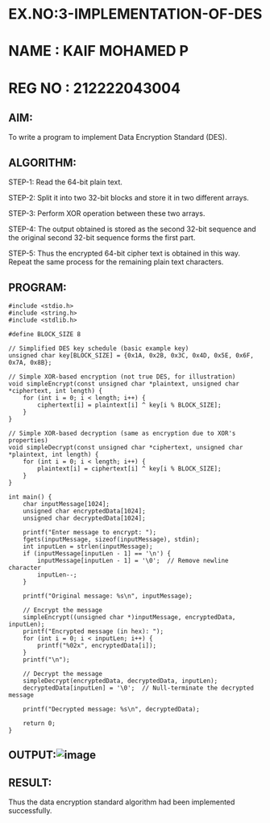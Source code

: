 # EX.NO:3-IMPLEMENTATION-OF-DES
# NAME : KAIF MOHAMED P
# REG NO : 212222043004
## AIM:
  To write a program to implement Data Encryption Standard (DES).

## ALGORITHM:

  STEP-1: Read the 64-bit plain text.
  
  STEP-2: Split it into two 32-bit blocks and store it in two different arrays.
  
  STEP-3: Perform XOR operation between these two arrays.
  
  STEP-4: The output obtained is stored as the second 32-bit sequence and the original second 32-bit sequence forms the first part.
  
  STEP-5: Thus the encrypted 64-bit cipher text is obtained in this way. Repeat the same process for the remaining plain text characters.
  
## PROGRAM:
```
#include <stdio.h>
#include <string.h>
#include <stdlib.h>

#define BLOCK_SIZE 8

// Simplified DES key schedule (basic example key)
unsigned char key[BLOCK_SIZE] = {0x1A, 0x2B, 0x3C, 0x4D, 0x5E, 0x6F, 0x7A, 0x8B};

// Simple XOR-based encryption (not true DES, for illustration)
void simpleEncrypt(const unsigned char *plaintext, unsigned char *ciphertext, int length) {
    for (int i = 0; i < length; i++) {
        ciphertext[i] = plaintext[i] ^ key[i % BLOCK_SIZE];
    }
}

// Simple XOR-based decryption (same as encryption due to XOR's properties)
void simpleDecrypt(const unsigned char *ciphertext, unsigned char *plaintext, int length) {
    for (int i = 0; i < length; i++) {
        plaintext[i] = ciphertext[i] ^ key[i % BLOCK_SIZE];
    }
}

int main() {
    char inputMessage[1024];
    unsigned char encryptedData[1024];
    unsigned char decryptedData[1024];

    printf("Enter message to encrypt: ");
    fgets(inputMessage, sizeof(inputMessage), stdin);
    int inputLen = strlen(inputMessage);
    if (inputMessage[inputLen - 1] == '\n') {
        inputMessage[inputLen - 1] = '\0';  // Remove newline character
        inputLen--;
    }

    printf("Original message: %s\n", inputMessage);

    // Encrypt the message
    simpleEncrypt((unsigned char *)inputMessage, encryptedData, inputLen);
    printf("Encrypted message (in hex): ");
    for (int i = 0; i < inputLen; i++) {
        printf("%02x", encryptedData[i]);
    }
    printf("\n");

    // Decrypt the message
    simpleDecrypt(encryptedData, decryptedData, inputLen);
    decryptedData[inputLen] = '\0';  // Null-terminate the decrypted message

    printf("Decrypted message: %s\n", decryptedData);

    return 0;
}
```
## OUTPUT:![image](https://github.com/user-attachments/assets/4a481d0a-5a92-40ca-ad29-49135f45d7dd)

## RESULT:
 Thus the data encryption standard algorithm had been implemented successfully.
